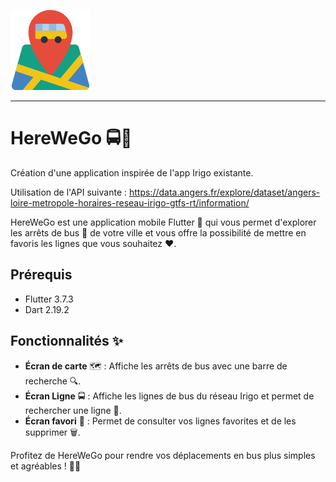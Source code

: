 ![App Icon](lib/assets/busstop.png)

---

# HereWeGo 🚍📍

Création d'une application inspirée de l'app Irigo existante.

Utilisation de l'API suivante : https://data.angers.fr/explore/dataset/angers-loire-metropole-horaires-reseau-irigo-gtfs-rt/information/

HereWeGo est une application mobile Flutter 📱 qui vous permet d'explorer les arrêts de bus 🚏 de votre ville et vous offre la possibilité de mettre en favoris les lignes que vous souhaitez ❤️.

## Prérequis
- Flutter 3.7.3
- Dart 2.19.2

## Fonctionnalités ✨
- **Écran de carte** 🗺️ : Affiche les arrêts de bus avec une barre de recherche 🔍.
- **Écran Ligne** 🚍 : Affiche les lignes de bus du réseau Irigo et permet de rechercher une ligne 🔎.
- **Écran favori** 💖 : Permet de consulter vos lignes favorites et de les supprimer 🗑️.

Profitez de HereWeGo pour rendre vos déplacements en bus plus simples et agréables ! 🚌✨
